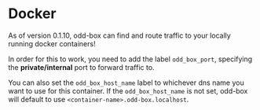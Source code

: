 # Docker

As of version 0.1.10, odd-box can find and route traffic to your locally running docker containers!

In order for this to work, you need to add the label `odd_box_port`, specifying the **private/internal** port to forward traffic to.

You can also set the `odd_box_host_name` label to whichever dns name you want to use for this container.
If the `odd_box_host_name` is not set, odd-box will default to use `<container-name>.odd-box.localhost`.
